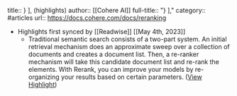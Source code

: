 title:: }   ], (highlights)
author:: [[Cohere AI]]
full-title:: "}   ],"
category:: #articles
url:: https://docs.cohere.com/docs/reranking

- Highlights first synced by [[Readwise]] [[May 4th, 2023]]
	- Traditional semantic search consists of a two-part system. An initial retrieval mechanism does an approximate sweep over a collection of documents and creates a document list. Then, a re-ranker mechanism will take this candidate document list and re-rank the elements. With Rerank, you can improve your models by re-organizing your results based on certain parameters. ([View Highlight](https://read.readwise.io/read/01gzjke0az224dz5wgsv4tcrh5))